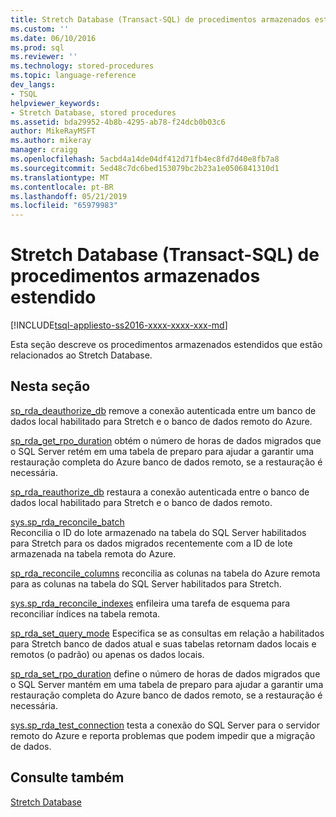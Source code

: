 ```yaml
---
title: Stretch Database (Transact-SQL) de procedimentos armazenados estendido | Microsoft Docs
ms.custom: ''
ms.date: 06/10/2016
ms.prod: sql
ms.reviewer: ''
ms.technology: stored-procedures
ms.topic: language-reference
dev_langs:
- TSQL
helpviewer_keywords:
- Stretch Database, stored procedures
ms.assetid: bda29952-4b8b-4295-ab78-f24dcb0b03c6
author: MikeRayMSFT
ms.author: mikeray
manager: craigg
ms.openlocfilehash: 5acbd4a14de04df412d71fb4ec8fd7d40e8fb7a8
ms.sourcegitcommit: 5ed48c7dc6bed153079bc2b23a1e0506841310d1
ms.translationtype: MT
ms.contentlocale: pt-BR
ms.lasthandoff: 05/21/2019
ms.locfileid: "65979983"
---
```

# <a name="stretch-database-extended-stored-procedures-transact-sql"></a>Stretch Database (Transact-SQL) de procedimentos armazenados estendido
[!INCLUDE[tsql-appliesto-ss2016-xxxx-xxxx-xxx-md](../../includes/tsql-appliesto-ss2016-xxxx-xxxx-xxx-md.md)]

 Esta seção descreve os procedimentos armazenados estendidos que estão relacionados ao Stretch Database.  
  
## <a name="in-this-section"></a>Nesta seção  
[sp_rda_deauthorize_db](../../relational-databases/system-stored-procedures/sys-sp-rda-deauthorize-db-transact-sql.md) remove a conexão autenticada entre um banco de dados local habilitado para Stretch e o banco de dados remoto do Azure.

[sp_rda_get_rpo_duration](../../relational-databases/system-stored-procedures/sys-sp-rda-get-rpo-duration-transact-sql.md) obtém o número de horas de dados migrados que o SQL Server retém em uma tabela de preparo para ajudar a garantir uma restauração completa do Azure banco de dados remoto, se a restauração é necessária.
  
 [sp_rda_reauthorize_db](../../relational-databases/system-stored-procedures/sys-sp-rda-reauthorize-db-transact-sql.md) restaura a conexão autenticada entre o banco de dados local habilitado para Stretch e o banco de dados remoto.
  
 [sys.sp_rda_reconcile_batch](../../relational-databases/system-stored-procedures/sys-sp-rda-reconcile-batch-transact-sql.md)  
 Reconcilia o ID do lote armazenado na tabela do SQL Server habilitados para Stretch para os dados migrados recentemente com a ID de lote armazenada na tabela remota do Azure. 
 
[sp_rda_reconcile_columns](../../relational-databases/system-stored-procedures/sys-sp-rda-reconcile-columns-transact-sql.md) reconcilia as colunas na tabela do Azure remota para as colunas na tabela do SQL Server habilitados para Stretch.
 
 [sys.sp_rda_reconcile_indexes](../../relational-databases/system-stored-procedures/sys-sp-rda-reconcile-indexes-transact-sql.md) enfileira uma tarefa de esquema para reconciliar índices na tabela remota.
 
 [sp_rda_set_query_mode](../../relational-databases/system-stored-procedures/sys-sp-rda-set-query-mode-transact-sql.md) Especifica se as consultas em relação a habilitados para Stretch banco de dados atual e suas tabelas retornam dados locais e remotos (o padrão) ou apenas os dados locais.
 
 [sp_rda_set_rpo_duration](../../relational-databases/system-stored-procedures/sys-sp-rda-set-rpo-duration-transact-sql.md) define o número de horas de dados migrados que o SQL Server mantém em uma tabela de preparo para ajudar a garantir uma restauração completa do Azure banco de dados remoto, se a restauração é necessária.
 
 [sys.sp_rda_test_connection](../../relational-databases/system-stored-procedures/sys-sp-rda-test-connection-transact-sql.md) testa a conexão do SQL Server para o servidor remoto do Azure e reporta problemas que podem impedir que a migração de dados.
 
## <a name="see-also"></a>Consulte também  
 [Stretch Database](../../sql-server/stretch-database/stretch-database.md)  
  
  
